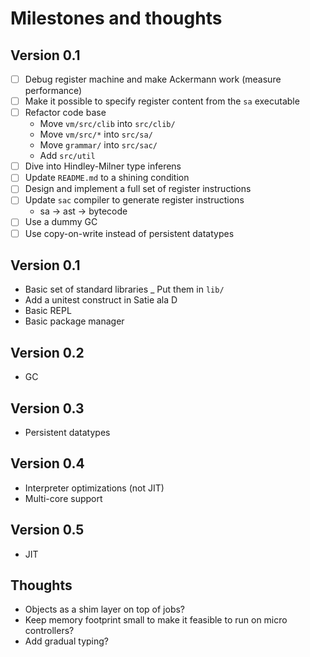 # Milestones and thoughts

## Version 0.1

* [ ] Debug register machine and make Ackermann work (measure performance)
* [ ] Make it possible to specify register content from the `sa` executable
* [ ] Refactor code base
  - Move `vm/src/clib` into `src/clib/`
  - Move `vm/src/*` into `src/sa/`
  - Move `grammar/` into `src/sac/`
  - Add `src/util`
* [ ] Dive into Hindley-Milner type inferens
* [ ] Update `README.md` to a shining condition
* [ ] Design and implement a full set of register instructions
* [ ] Update `sac` compiler to generate register instructions
  + sa -> ast -> bytecode
* [ ] Use a dummy GC
* [ ] Use copy-on-write instead of persistent datatypes

## Version 0.1

* Basic set of standard libraries
  _ Put them in `lib/`
* Add a unitest construct in Satie ala D
* Basic REPL
* Basic package manager

## Version 0.2

* GC

## Version 0.3

* Persistent datatypes

## Version 0.4

* Interpreter optimizations (not JIT)
* Multi-core support

## Version 0.5

* JIT

## Thoughts

* Objects as a shim layer on top of jobs?
* Keep memory footprint small to make it feasible to run on micro
  controllers?
* Add gradual typing?
